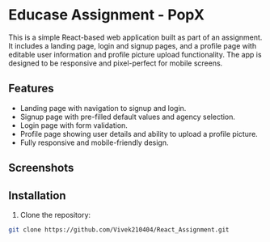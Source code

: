 # Educase Assignment - PopX

This is a simple React-based web application built as part of an assignment. It includes a landing page, login and signup pages, and a profile page with editable user information and profile picture upload functionality. The app is designed to be responsive and pixel-perfect for mobile screens.

## Features

- Landing page with navigation to signup and login.
- Signup page with pre-filled default values and agency selection.
- Login page with form validation.
- Profile page showing user details and ability to upload a profile picture.
- Fully responsive and mobile-friendly design.

## Screenshots

## Installation

1. Clone the repository:
```bash
git clone https://github.com/Vivek210404/React_Assignment.git
